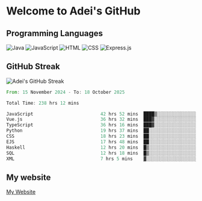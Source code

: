 # Welcome to Adei's GitHub

## Programming Languages
![Java](https://img.shields.io/badge/Java-007396?style=flat-square&logo=java&logoColor=white)
![JavaScript](https://img.shields.io/badge/JavaScript-F7DF1E?style=flat-square&logo=javascript&logoColor=black)
![HTML](https://img.shields.io/badge/HTML-E34F26?style=flat-square&logo=html5&logoColor=white)
![CSS](https://img.shields.io/badge/CSS-1572B6?style=flat-square&logo=css3&logoColor=white)
![Express.js](https://img.shields.io/badge/Express.js-000000?style=flat-square&logo=express&logoColor=white)


## GitHub Streak
![Adei's GitHub Streak](https://github-readme-streak-stats.herokuapp.com/?user=AdeiTamayo&hide_border=true)

<!--START_SECTION:waka-->

```rust
From: 15 November 2024 - To: 18 October 2025

Total Time: 238 hrs 12 mins

JavaScript                         42 hrs 52 mins  ████▒░░░░░░░░░░░░░░░░░░░░   17.70 %
Vue.js                             36 hrs 32 mins  ███▓░░░░░░░░░░░░░░░░░░░░░   15.09 %
TypeScript                         36 hrs 16 mins  ███▓░░░░░░░░░░░░░░░░░░░░░   14.97 %
Python                             19 hrs 37 mins  ██░░░░░░░░░░░░░░░░░░░░░░░   08.10 %
CSS                                18 hrs 23 mins  ██░░░░░░░░░░░░░░░░░░░░░░░   07.59 %
EJS                                17 hrs 48 mins  ██░░░░░░░░░░░░░░░░░░░░░░░   07.36 %
Haskell                            12 hrs 20 mins  █▒░░░░░░░░░░░░░░░░░░░░░░░   05.10 %
SQL                                12 hrs 18 mins  █▒░░░░░░░░░░░░░░░░░░░░░░░   05.09 %
XML                                7 hrs 5 mins    ▓░░░░░░░░░░░░░░░░░░░░░░░░   02.93 %
```

<!--END_SECTION:waka-->

## My website
[My Website](https://adei.eus)


